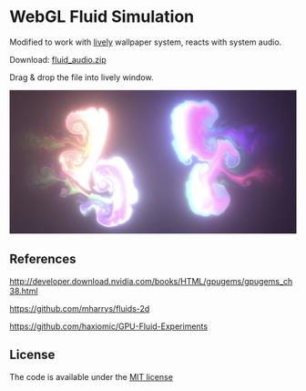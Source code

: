 # WebGL Fluid Simulation
Modified to work with [lively](https://github.com/rocksdanister/lively) wallpaper system, reacts with system audio.

Download: [fluid_audio.zip](https://github.com/rocksdanister/WebGL-Fluid-Simulation/releases/download/v1/fluid_audio.zip)

Drag & drop the file into lively window.

<img src="/screenshot.jpg?raw=true" width="880">

## References

http://developer.download.nvidia.com/books/HTML/gpugems/gpugems_ch38.html

https://github.com/mharrys/fluids-2d

https://github.com/haxiomic/GPU-Fluid-Experiments

## License

The code is available under the [MIT license](LICENSE)
